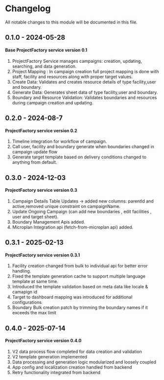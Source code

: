 # Changelog
All notable changes to this module will be documented in this file.

## 0.1.0 - 2024-05-28
#### Base ProjectFactory service version 0.1
  1. ProjectFactory Service manages campaigns: creation, updating, searching, and data generation.
  2. Project Mapping : In campaign creation full project mapping is done with staff, facility and resources along with proper target values.
  3. Create Data: Validates and creates resource details of type facility,user and boundary.
  4. Generate Data: Generates sheet data of type facility,user and boundary.
  5. Boundary and Resource Validation: Validates boundaries and resources during campaign creation and updating.

## 0.2.0 - 2024-08-7
#### ProjectFactory service version 0.2
   1. Timeline integration for workflow of campaign.
   2. Call user, facility and boundary generate when boundaries changed in campaign update flow
   3. Generate target template based on delivery conditions changed to anything from default.

## 0.3.0 - 2024-12-03
#### ProjectFactory service version 0.3
  1.  Campaign Details Table Updates -> added new columns: parentId and active,removed unique constraint on campaignName.
  2.  Update Ongoing Campaign (can add new boundaries , edit facilities , user and target sheet).
  3.  Boundary Management Apis added.
  4.  Microplan Integration api (fetch-from-microplan api) added.


## 0.3.1 - 2025-02-13
#### ProjectFactory service version 0.3.1
  1. Facility creation changed from bulk to individual api for better error handling.
  2. Fixed the template generation cache to support multiple language template at same time.  
  3. Introduced the template validation based on meta data like locale & camapign id
  4. Target to dashboard mapping was introduced for additional configurations
  5. Boundary Bulk creation patch by trimming the boundary names if it exceeds the max limit


## 0.4.0 - 2025-07-14
#### ProjectFactory service version 0.4.0
  1. V2 data process flow completed for data creation and validation
  2. V2 template generation implemented
  3. Data processing and generation logic modularized and loosely coupled
  4. App config and localization creation handled from backend
  5. Retry functionality integrated from backend
